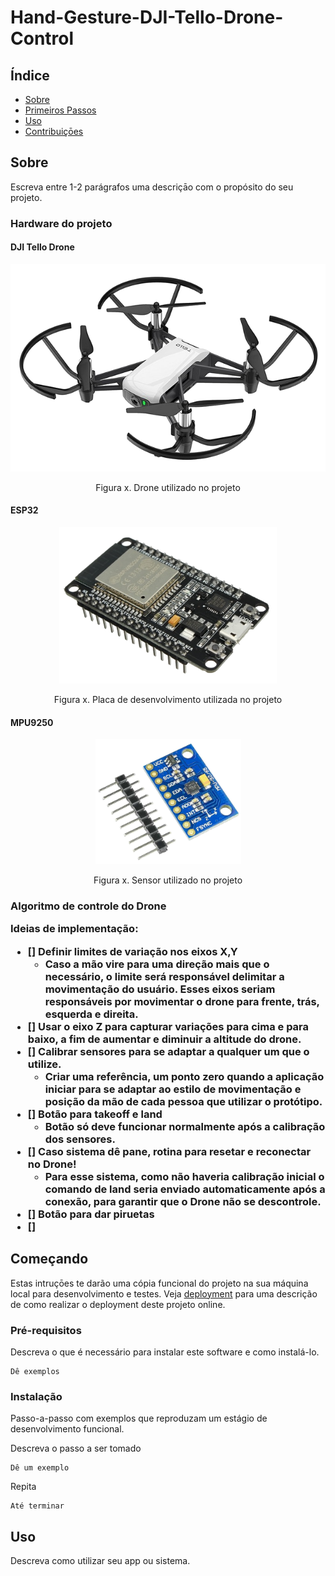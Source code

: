 <h1>Hand-Gesture-DJI-Tello-Drone-Control</h1>

## Índice
+ [Sobre](#sobre)
+ [Primeiros Passos](#primeiros_passos)
+ [Uso](#uso)
+ [Contribuiçōes](../CONTRIBUTING.md)

<h2 id="sobre">Sobre</h2>

Escreva entre 1-2 parágrafos uma descriçāo com o propósito do seu projeto.

<h3 id="sobre-hardware">Hardware do projeto</h3>

<h4>DJI Tello Drone</h4>

<div align="center">
    <img src="img/drone-dji-tello.png" />
    <p>Figura x. Drone utilizado no projeto</p>
</div>

<h4>ESP32</h4>

<div align="center">
    <img src="img/esp32.png" widht="250" height="250"/>
    <p>Figura x. Placa de desenvolvimento utilizada no projeto</p>
</div>

<h4>MPU9250</h4>

<div align="center">
    <img src="img/mpu9250.png" widht="200" height="200"/>
    <p>Figura x. Sensor utilizado no projeto</p>
</div>

<h3 id="sobre-algoritmo"><b>Algoritmo de controle do Drone</b></>

Ideias de implementação:

- [] Definir limites de variação nos eixos X,Y
    - Caso a mão vire para uma direção mais que o necessário, o limite será responsável delimitar a movimentação do usuário. Esses eixos seriam responsáveis por movimentar o drone para frente, trás, esquerda e direita.
- [] Usar o eixo Z para capturar variações para cima e para baixo, a fim de aumentar e diminuir a altitude do drone.
- [] Calibrar sensores para se adaptar a qualquer um que o utilize.
    - Criar uma referência, um ponto zero quando a aplicação iniciar para se adaptar ao estilo de movimentação e posição da mão de cada pessoa que utilizar o protótipo. 
- [] Botão para takeoff e land
    - Botão só deve funcionar normalmente após a calibração dos sensores.
- [] Caso sistema dê pane, rotina para resetar e reconectar no Drone!
    - Para esse sistema, como não haveria calibração inicial o comando de land seria enviado automaticamente após a conexão, para garantir que o Drone não se descontrole.
- [] Botão para dar piruetas
- [] 

## Começando <a name = "comecando"></a>
Estas intruçōes te darão uma cópia funcional do projeto na sua máquina local para desenvolvimento e testes. Veja [deployment](#deployment) para uma descrição de como realizar o deployment deste projeto online.

### Pré-requisitos

Descreva o que é necessário para instalar este software e como instalá-lo.

```
Dê exemplos
```

### Instalação

Passo-a-passo com exemplos que reproduzam um estágio de desenvolvimento funcional.

Descreva o passo a ser tomado

```
Dê um exemplo
```

Repita

```
Até terminar
```

## Uso <a name="uso"></a>
Descreva como utilizar seu app ou sistema.